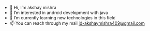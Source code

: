 - 👋 Hi, I’m akshay mishra
- 👀 I’m interested in android development with java
- 🌱 I’m currently learning new technologies in this field 
- 📫 You can reach through my mail id-akshaymishra409@gmail.com

<!---
akshaymishra7/akshaymishra7 is a ✨ special ✨ repository because its `README.md` (this file) appears on your GitHub profile.
You can click the Preview link to take a look at your changes.
--->
